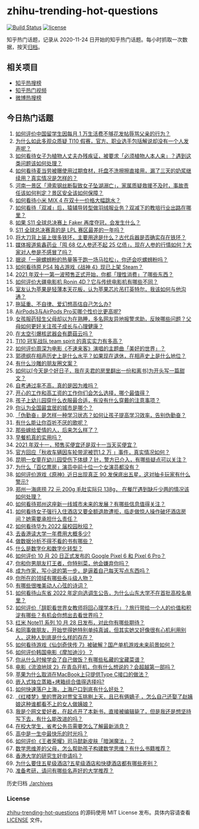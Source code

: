 # zhihu-trending-hot-questions

[![Build Status](https://github.com/justjavac/zhihu-trending-hot-questions/workflows/ci/badge.svg?branch=master)](https://github.com/justjavac/zhihu-trending-hot-questions/actions)
[![license](https://img.shields.io/github/license/justjavac/zhihu-trending-hot-questions)](https://github.com/justjavac/zhihu-trending-hot-questions/blob/master/LICENSE)

知乎热门话题，记录从 2020-11-24 日开始的知乎热门话题。每小时抓取一次数据，按天[归档](./archives)。

## 相关项目

- [知乎热搜榜](https://github.com/justjavac/zhihu-trending-top-search)
- [知乎热门视频](https://github.com/justjavac/zhihu-trending-hot-video)
- [微博热搜榜](https://github.com/justjavac/weibo-trending-hot-search)

## 今日热门话题

<!-- BEGIN -->
<!-- 最后更新时间 Thu Oct 21 2021 06:01:50 GMT+0800 (China Standard Time) -->

1. [如何评价中国留学生因每月 1 万生活费不够花发帖辱骂父亲的行为？](https://www.zhihu.com/question/493072693)
1. [为什么如此多观众质疑 TI10 假赛，官方、职业选手包括解说却没有一个人发声呢？](https://www.zhihu.com/question/493249344)
1. [如何看待女子为植物人丈夫办残疾证，被要求「必须植物人本人来」？遇到这类问题该如何处理？](https://www.zhihu.com/question/493431439)
1. [如何看待麦当劳被曝使用过期食材，托盘不洗擦擦直接用，漏了三天的奶浆继续用？真实情况是怎样的？](https://www.zhihu.com/question/493528987)
1. [河南一景区「滑索钢丝断裂致女子坠湖溺亡」，家属质疑救援不及时，事故责任该如何判定？景区安全该如何保障？](https://www.zhihu.com/question/493254337)
1. [如何看待小米 MIX 4 在双十一价格大幅跳水？](https://www.zhihu.com/question/493416533)
1. [如何看待「双减」后，猿辅导转型做羽绒服业务？双减下的教培行业出路在哪里？](https://www.zhihu.com/question/493311623)
1. [如果 S11 全球总决赛上 Faker 再度夺冠，会发生什么？](https://www.zhihu.com/question/493245034)
1. [S11 全球总决赛真的是 LPL 赛区最差的一年吗？](https://www.zhihu.com/question/492955893)
1. [将大刀背上装上很多铁环，主要用途是什么？古代兵器是否确实存在铁环？](https://www.zhihu.com/question/25252859)
1. [媒体报道紫鑫药业「囤 68 亿人参还不起 25 亿债」，现在人参的行情如何？大家对人参是不感冒了吗？](https://www.zhihu.com/question/493420208)
1. [据说「一碗螺蛳粉的热量等于跑一场马拉松」，你还会吃螺蛳粉吗？](https://www.zhihu.com/question/492405982)
1. [如何看待原 PS4 独占游戏《战神 4》现已上架 Steam？](https://www.zhihu.com/question/493589279)
1. [2021 年双十一第一波预售正式开始，你都「理性消费」了哪些东西？](https://www.zhihu.com/question/493557288)
1. [如何评价大疆电影机 Ronin 4D？它与传统电影机有哪些不同？](https://www.zhihu.com/question/493575151)
1. [室友认为苹果是轻薄本天花板，认为苹果芯片吊打英特尔，我该如何与他沟通？](https://www.zhihu.com/question/486903361)
1. [拖延重、不自律、爱幻想高估自己怎么办?](https://www.zhihu.com/question/352900158)
1. [AirPods3与AirPods Pro买哪个性价比更高呢?](https://www.zhihu.com/question/493209588)
1. [女孩服药轻生父母却以为在熟睡，多名网友异地报警求助，反映哪些问题？父母如何更好关注孩子成长与心理健康？](https://www.zhihu.com/question/493263849)
1. [在太空引爆核武器会有蘑菇云吗？](https://www.zhihu.com/question/486896102)
1. [TI10 冠军战队 team spirit 的真实实力有多高？](https://www.zhihu.com/question/493355391)
1. [如何评价周深为电影《不速来客》演唱的主题曲「美好的世界」？](https://www.zhihu.com/question/493385256)
1. [郭德纲在相声历史上是什么水平？如果现在退休，在相声史上是什么地位？](https://www.zhihu.com/question/454756076)
1. [有什么沙雕的朋友圈文案？](https://www.zhihu.com/question/479197730)
1. [如何以[今天是个好日子，我在夫君的房里翻出一份和离书]为开头写一篇甜文？](https://www.zhihu.com/question/491498426)
1. [自考通过率不高，真的是因为难吗？](https://www.zhihu.com/question/484231703)
1. [开心的工作和高工资的工作你们会怎么选择，哪个最值得？](https://www.zhihu.com/question/486423724)
1. [孩子上幼儿园穿什么衣服最合适，有没有什么穿戴的注意事项？](https://www.zhihu.com/question/491167036)
1. [你认为全国最宜居的城市是哪个？](https://www.zhihu.com/question/488808761)
1. [「伪勤奋」是怎样一种学习状态？如何让孩子提高学习效率，告别伪勤奋？](https://www.zhihu.com/question/493146163)
1. [有什么能让你百听不厌的歌呢？](https://www.zhihu.com/question/484035244)
1. [那些嫁给爱情的人，后来怎么样了？](https://www.zhihu.com/question/64402330)
1. [早餐机真的实用吗？](https://www.zhihu.com/question/385737709)
1. [2021 年双十一，预售买便宜还是双十一当天买便宜？](https://www.zhihu.com/question/489979828)
1. [官方回应「秋收车辆因车轮带泥被罚1.2 万 」事件，真实情况如何？](https://www.zhihu.com/question/493101460)
1. [昆明一女童在幼儿园受伤下体缝 7 针，警方已介入，有哪些疑点可以关注？](https://www.zhihu.com/question/493427454)
1. [为什么「百亿票房」演员中前十位一个女演员都没有？](https://www.zhihu.com/question/493017090)
1. [如何评价游戏《原神》近日出现真正 90 发保底出五星，这对抽卡玩家有什么警示?](https://www.zhihu.com/question/492633758)
1. [郑州一海底捞 72 元 200g 毛肚实际只 138g， 在餐厅遇到缺斤少两的情况该如何处理？](https://www.zhihu.com/question/493293360)
1. [如何看待郑州这座新一线城市未来的发展？有哪些信息值得关注？](https://www.zhihu.com/question/493445261)
1. [如何看待女子强行入住酒店又要全额退款遭拒，临走做惊人操作破坏酒店房间？她需要承担什么责任？](https://www.zhihu.com/question/493273716)
1. [如何看待华为 2022 届校园秋招？](https://www.zhihu.com/question/493343078)
1. [去香港读大学一年费用大概多少?](https://www.zhihu.com/question/35181006)
1. [做数据分析不得不看的书有哪些？](https://www.zhihu.com/question/19640095)
1. [什么是数字化和数字化转型？](https://www.zhihu.com/question/343916263)
1. [如何评价 10 月 20 日正式发布的 Google Pixel 6 和 Pixel 6 Pro？](https://www.zhihu.com/question/477813513)
1. [你和你男朋友打王者，你特别菜，他会嫌弃你吗？](https://www.zhihu.com/question/389403235)
1. [成为作家，写小说的第一步，是逼着自己每天写点东西吗？](https://www.zhihu.com/question/482230862)
1. [你所在的领域有哪些泰斗级人物？](https://www.zhihu.com/question/491936343)
1. [有哪些很唯美动人心弦的诗词？](https://www.zhihu.com/question/286292113)
1. [如何看待山东省 2022 年定向选调生公告，为什么山东大学不在首批高校名单里？](https://www.zhihu.com/question/492828841)
1. [如何评价「辞职看世界女教师将回心理学本行」？旅行带给一个人的价值和积淀有哪些？有机会你想出去看世界吗？](https://www.zhihu.com/question/493198242)
1. [红米 Note11 系列 10 月 28 日发布，对此你有哪些期待？](https://www.zhihu.com/question/492300425)
1. [和同事做朋友，开始觉得她特别单纯真诚，但其实她又好像很有心机利用别人，这种人到底是什么样的存在？](https://www.zhihu.com/question/492932503)
1. [如何看待游戏《仙剑奇侠传 7》被破解？国产单机游戏未来前景如何？](https://www.zhihu.com/question/493060450)
1. [如何评价韩国电影《摩加迪沙》？](https://www.zhihu.com/question/481786317)
1. [你从什么时候学会了自己做饭？有哪些私藏的宝藏菜谱？](https://www.zhihu.com/question/492590332)
1. [电影《流浪地球 2》在青岛开机，你有什么想说的？会超越第一部吗？](https://www.zhihu.com/question/492543746)
1. [苹果为什么取消在MacBook上只提供Type C接口的做法？](https://www.zhihu.com/question/493201692)
1. [嵌入式独立蒸箱+烤箱组合值得选择吗?](https://www.zhihu.com/question/493082021)
1. [如何快速落户上海，上海户口到底有什么好处？](https://www.zhihu.com/question/455579654)
1. [《红楼梦》里的贾政对贾宝玉挑剔上天，且已有俩嫡子 ，怎么自己还娶了赵姨娘这种谁都看不上的女人做姨娘？](https://www.zhihu.com/question/490128228)
1. [我是个网文爱好者，在起点开了本新书，直接被编辑毙了，但是我还是想坚持写下去，有什么能改进的吗？](https://www.zhihu.com/question/493216976)
1. [在校大学生，省考公务员需要怎么了解最新消息？](https://www.zhihu.com/question/488029362)
1. [高中是一生中最快乐的时光吗？](https://www.zhihu.com/question/486933218)
1. [如何评价《王者荣耀》司马懿新皮肤「暗渊魔法」？](https://www.zhihu.com/question/492939941)
1. [数学思维差的父母，怎么帮助孩子构建数学思维？有什么书籍推荐？](https://www.zhihu.com/question/489445298)
1. [香港大学的研究生好申请吗？](https://www.zhihu.com/question/22632391)
1. [为什么要住五星级酒店?五星级酒店和快捷酒店都有哪些差别？](https://www.zhihu.com/question/25257575)
1. [准备考研，请问有哪些名声好的大学推荐？](https://www.zhihu.com/question/493436880)

<!-- END -->

历史归档 [./archives](./archives)

### License

[zhihu-trending-hot-questions](https://github.com/justjavac/zhihu-trending-hot-questions)
的源码使用 MIT License 发布。具体内容请查看 [LICENSE](./LICENSE) 文件。
